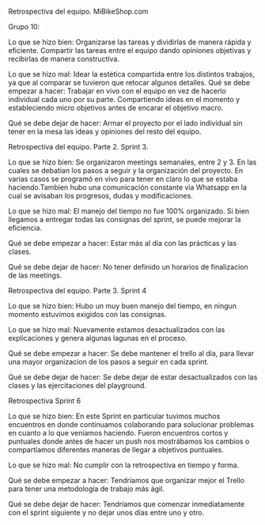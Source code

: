 Retrospectiva del equipo.
MiBikeShop.com

Grupo 10:

Lo que se hizo bien: Organizarse las tareas y dividirlas de manera rápida y eficiente. Compartir las tareas entre el equipo dando opiniones objetivas y recibirlas de manera constructiva.

Lo que se hizo mal: Idear la estética compartida entre los distintos trabajos, ya que al comparar se tuvieron que retocar algunos detalles.
Qué se debe empezar a hacer: Trabajar en vivo con el equipo en vez de hacerlo individual cada uno por su parte. Compartiendo ideas en el momento y estableciendo micro objetivos antes de encarar el objetivo macro.

Qué se debe dejar de hacer: Armar el proyecto por el lado individual sin tener en la mesa las ideas y opiniones del resto del equipo.


Retrospectiva del equipo. Parte 2. Sprint 3.

Lo que se hizo bien: Se organizaron meetings semanales, entre 2 y 3. En las cuales se debatian los pasos a seguir y la organización del proyecto. En varias casos se programó en vivo para tener en claro lo que se estaba haciendo.Tambien hubo
una comunicación constante via Whatsapp en la cual se avisaban los progresos, dudas y modificaciones.

Lo que se hizo mal: El manejo del tiempo no fue 100% organizado. Si bien llegamos a entregar todas las consignas del sprint, se puede mejorar la eficiencia. 

Qué se debe empezar a hacer: Estar más al día con las prácticas y las clases. 

Qué se debe dejar de hacer: No tener definido un horarios de finalizacion de las meetings.

Retrospectiva del equipo. Parte 3. Sprint 4

Lo que se hizo bien: Hubo un muy buen manejo del tiempo, en ningun momento estuvimos exigidos con las consignas.

Lo que se hizo mal: Nuevamente estamos desactualizados con las explicaciones y genera algunas lagunas en el proceso.

Qué se debe empezar a hacer: Se debe mantener el trello al día, para llevar una mayor organizacion de los pasos a seguir en cada sprint.

Qué se debe dejar de hacer: Se debe dejar de estar desactualizados con las clases y las ejercitaciones del playground.


Retrospectiva Sprint 6 

Lo que se hizo bien: En este Sprint en particular tuvimos muchos encuentros en donde continuamos colaborando para solucionar problemas en cuanto a lo que veníamos haciendo. Fueron encuentros cortos y puntuales donde antes de hacer un push nos mostrábamos los cambios o compartíamos diferentes maneras de llegar a objetivos puntuales. 

Lo que se hizo mal: No cumplir con la retrospectiva en tiempo y forma. 

Qué se debe empezar a hacer: Tendríamos que organizar mejor el Trello para tener una metodología de trabajo más ágil.  

Qué se debe dejar de hacer: Tendríamos que comenzar inmediatamente con el sprint siguiente y no dejar unos días entre uno y otro. 
